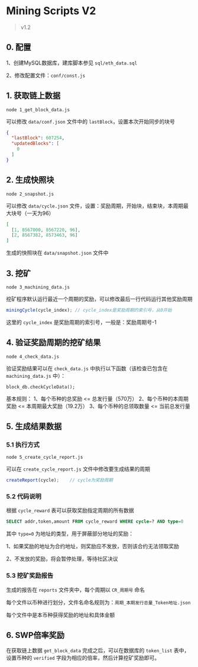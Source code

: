 # Mining Scripts V2

> v1.2



## 0. 配置

1、创建MySQL数据库，建库脚本参见 `sql/eth_data.sql`

2、修改配置文件：`conf/const.js`



## 1. 获取链上数据

```
node 1_get_block_data.js
```



可以修改 `data/conf.json` 文件中的 `lastBlock`，设置本次开始同步的块号

```json
{
  "lastBlock": 607254,
  "updatedBlocks": [
    0
  ]
}
```



## 2. 生成快照块

```
node 2_snapshot.js
```



可以修改 `data/cycle.json` 文件，设置：奖励周期，开始块，结束块，本周期最大块号（一天为96）

```json
[
  [1, 8567000, 8567220, 96],
  [2, 8567382, 8573463, 96]
]
```

生成的快照块在 `data/snapshot.json` 文件中



## 3. 挖矿

```
node 3_machining_data.js
```



挖矿程序默认运行最近一个周期的奖励，可以修改最后一行代码运行其他奖励周期

```js
miningCycle(cycle_index); // cycle_index是奖励周期的索引号，从0开始
```

这里的 `cycle_index` 是奖励周期的索引号，一般是：奖励周期号-1



## 4. 验证奖励周期的挖矿结果

```
node 4_check_data.js
```



验证奖励结果可以在 `check_data.js` 中执行以下函数（该检查已包含在 `machining_data.js` 中）：

```
block_db.checkCycleData();
```

基本规则：
1、每个币种的总奖励 <= 总发行量（570万）
2、每个币种的本周期奖励 <= 本周期最大奖励（19.2万）
3、每个币种的总领取数量 <= 当前总发行量



## 5. 生成结果数据

### 5.1 执行方式

```
node 5_create_cycle_report.js
```



可以在 `create_cycle_report.js` 文件中修改要生成结果的周期

```js
createReport(cycle);	// cycle为奖励周期
```



### 5.2 代码说明

根据 `cycle_reward` 表可以获取奖励指定周期的所有数据

```sql
SELECT addr,token,amount FROM cycle_reward WHERE cycle=? AND type=0
```

其中 `type=0` 为地址的类型，用于屏蔽部分地址的奖励：

1、如果奖励的地址为合约地址，则奖励应不发放，否则该合约无法领取奖励

2、不发放的奖励，将会暂停处理，等待社区决议



### 5.3 挖矿奖励报告

生成的报告在 `reports` 文件夹中，每个周期以 `CR_周期号` 命名

每个文件以币种进行划分，文件名命名规则为：`周期_本期发行总量_Token地址.json`

每个文件中是本币种获得奖励的地址和具体金额



## 6. SWP倍率奖励

在获取链上数据 `get_block_data` 完成之后，可以在数据库的 `token_list` 表中，设置币种的 `verified` 字段为相应的倍率，然后计算挖矿奖励即可。
